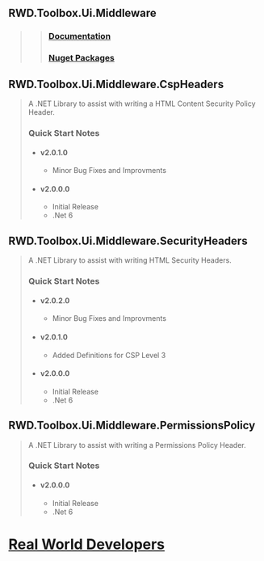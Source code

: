 ## RWD.Toolbox.Ui.Middleware  
>> ### [Documentation](https://realworlddevelopers.github.io/RWD.Toolbox.Ui.Middleware)
>> ### [Nuget Packages](https://www.nuget.org/profiles/RealWorldDevelopers)  


## RWD.Toolbox.Ui.Middleware.CspHeaders
> A .NET Library to assist with writing a HTML Content Security Policy Header.
> ### Quick Start Notes
>* #### v2.0.1.0  
> 	* Minor Bug Fixes and Improvments
>* #### v2.0.0.0  
> 	* Initial Release
>	* .Net 6


## RWD.Toolbox.Ui.Middleware.SecurityHeaders
> A .NET Library to assist with writing HTML Security Headers.
> ### Quick Start Notes
> * #### v2.0.2.0  
> 	* Minor Bug Fixes and Improvments
> * #### v2.0.1.0  
>	* Added Definitions for CSP Level 3
> * #### v2.0.0.0  
> 	* Initial Release
>	* .Net 6  


## RWD.Toolbox.Ui.Middleware.PermissionsPolicy
> A .NET Library to assist with writing a Permissions Policy Header.
> ### Quick Start Notes
> * #### v2.0.0.0  
> 	* Initial Release
> 	* .Net 6
  
  
# [Real World Developers](https://www.realworlddevelopers.com)



